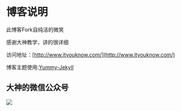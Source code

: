 # 博客说明

此博客Fork自纯洁的微笑

感谢大神教学，讲的很详细

访问地址：[http://www.ityouknow.com/](http://www.ityouknow.com/)


博客主题使用:[Yummy-Jekyll](https://github.com/DONGChuan/Yummy-Jekyll)


## 大神的微信公众号

![](http://www.ityouknow.com/assets/images/keeppuresmile_430.jpg)